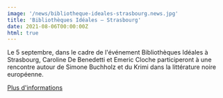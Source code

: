 ```yaml
---
image: '/news/bibliotheque-ideales-strasbourg.news.jpg'
title: 'Bibliothèques Idéales – Strasbourg'
date: 2021-08-06T00:00:00Z
html: true
---
```


<p>
  Le 5 septembre, dans le cadre de l'événement Bibliothèques Idéales à Strasbourg, Caroline De Benedetti
  et Emeric Cloche participeront à une rencontre autour de Simone Buchholz et du Krimi dans la littérature noire
  européenne.
</p>
<p>
  <a
    href="https://bibliotheques-ideales.strasbourg.eu/evenement/-/entity/id/204795225"
    rel="noopener noreferrer"
    target="_blank"
  >
    Plus d'informations
  </a>
</p>



